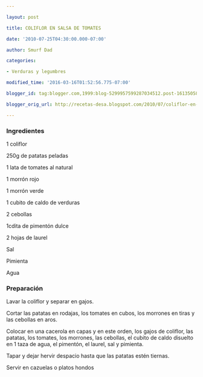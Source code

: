 ```yaml
---

layout: post

title: COLIFLOR EN SALSA DE TOMATES

date: '2010-07-25T04:30:00.000-07:00'

author: Smurf Dad

categories:

- Verduras y legumbres

modified_time: '2016-03-16T01:52:56.775-07:00'

blogger_id: tag:blogger.com,1999:blog-5299957599287034512.post-1613505827614600970

blogger_orig_url: http://recetas-desa.blogspot.com/2010/07/coliflor-en-salsa-de-tomates.html

---
```


<h3>Ingredientes</h3>

1 coliflor

250g de patatas peladas

1 lata de tomates al natural

1 morrón rojo

1 morrón verde

1 cubito de caldo de verduras

2 cebollas

1cdita de pimentón dulce

2 hojas de laurel

Sal

Pimienta

Agua

<h3>Preparación</h3>

Lavar la coliflor y separar en gajos.

Cortar las patatas en rodajas, los tomates en cubos, los morrones en tiras y las cebollas en aros.

Colocar en una cacerola en capas y en este orden, los gajos de coliflor, las patatas, los tomates, los morrones, las cebollas, el cubito de caldo disuelto en 1 taza de agua, el pimentón, el laurel, sal y pimienta.

Tapar y dejar hervir despacio hasta que las patatas estén tiernas.

Servir en cazuelas o platos hondos

